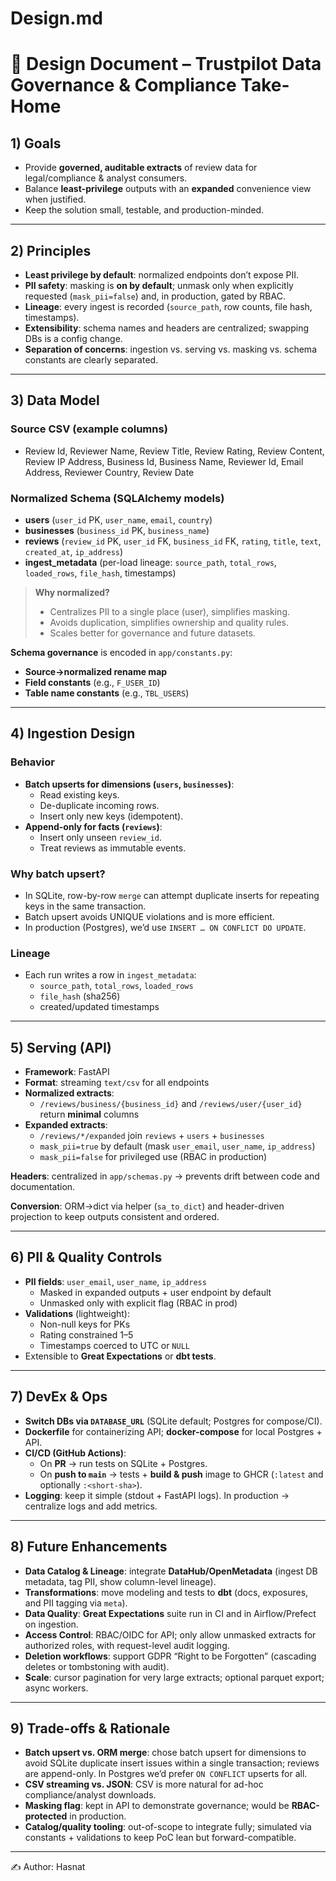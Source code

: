 # Design.md

# 📐 Design Document – Trustpilot Data Governance & Compliance Take-Home

## 1) Goals

- Provide **governed, auditable extracts** of review data for legal/compliance & analyst consumers.  
- Balance **least-privilege** outputs with an **expanded** convenience view when justified.  
- Keep the solution small, testable, and production-minded.

---

## 2) Principles

- **Least privilege by default**: normalized endpoints don’t expose PII.  
- **PII safety**: masking is **on by default**; unmask only when explicitly requested (`mask_pii=false`) and, in production, gated by RBAC.  
- **Lineage**: every ingest is recorded (`source_path`, row counts, file hash, timestamps).  
- **Extensibility**: schema names and headers are centralized; swapping DBs is a config change.  
- **Separation of concerns**: ingestion vs. serving vs. masking vs. schema constants are clearly separated.

---

## 3) Data Model

### Source CSV (example columns)
- Review Id, Reviewer Name, Review Title, Review Rating, Review Content, Review IP Address, Business Id, Business Name, Reviewer Id, Email Address, Reviewer Country, Review Date

### Normalized Schema (SQLAlchemy models)
- **users** (`user_id` PK, `user_name`, `email`, `country`)  
- **businesses** (`business_id` PK, `business_name`)  
- **reviews** (`review_id` PK, `user_id` FK, `business_id` FK, `rating`, `title`, `text`, `created_at`, `ip_address`)  
- **ingest_metadata** (per-load lineage: `source_path`, `total_rows`, `loaded_rows`, `file_hash`, timestamps)

> **Why normalized?**  
> - Centralizes PII to a single place (user), simplifies masking.  
> - Avoids duplication, simplifies ownership and quality rules.  
> - Scales better for governance and future datasets.

**Schema governance** is encoded in `app/constants.py`:
- **Source→normalized rename map**  
- **Field constants** (e.g., `F_USER_ID`)  
- **Table name constants** (e.g., `TBL_USERS`)  

---

## 4) Ingestion Design

### Behavior
- **Batch upserts for dimensions (`users`, `businesses`)**:  
  - Read existing keys.  
  - De-duplicate incoming rows.  
  - Insert only new keys (idempotent).  
- **Append-only for facts (`reviews`)**:  
  - Insert only unseen `review_id`.  
  - Treat reviews as immutable events.

### Why batch upsert?
- In SQLite, row-by-row `merge` can attempt duplicate inserts for repeating keys in the same transaction.  
- Batch upsert avoids UNIQUE violations and is more efficient.  
- In production (Postgres), we’d use `INSERT … ON CONFLICT DO UPDATE`.

### Lineage
- Each run writes a row in `ingest_metadata`:  
  - `source_path`, `total_rows`, `loaded_rows`  
  - `file_hash` (sha256)  
  - created/updated timestamps

---

## 5) Serving (API)

- **Framework**: FastAPI  
- **Format**: streaming `text/csv` for all endpoints  
- **Normalized extracts**:  
  - `/reviews/business/{business_id}` and `/reviews/user/{user_id}` return **minimal** columns  
- **Expanded extracts**:  
  - `/reviews/*/expanded` join `reviews` + `users` + `businesses`  
  - `mask_pii=true` by default (mask `user_email`, `user_name`, `ip_address`)  
  - `mask_pii=false` for privileged use (RBAC in production)

**Headers**: centralized in `app/schemas.py` → prevents drift between code and documentation.

**Conversion**: ORM→dict via helper (`sa_to_dict`) and header-driven projection to keep outputs consistent and ordered.

---

## 6) PII & Quality Controls

- **PII fields**: `user_email`, `user_name`, `ip_address`  
  - Masked in expanded outputs + user endpoint by default  
  - Unmasked only with explicit flag (RBAC in prod)  
- **Validations** (lightweight):  
  - Non-null keys for PKs  
  - Rating constrained 1–5  
  - Timestamps coerced to UTC or `NULL`  
- Extensible to **Great Expectations** or **dbt tests**.

---

## 7) DevEx & Ops

- **Switch DBs via `DATABASE_URL`** (SQLite default; Postgres for compose/CI).  
- **Dockerfile** for containerizing API; **docker-compose** for local Postgres + API.  
- **CI/CD (GitHub Actions)**:  
  - On **PR** → run tests on SQLite + Postgres.  
  - On **push to `main`** → tests + **build & push** image to GHCR (`:latest` and optionally `:<short-sha>`).  
- **Logging**: keep it simple (stdout + FastAPI logs). In production → centralize logs and add metrics.

---

## 8) Future Enhancements

- **Data Catalog & Lineage**: integrate **DataHub/OpenMetadata** (ingest DB metadata, tag PII, show column-level lineage).  
- **Transformations**: move modeling and tests to **dbt** (docs, exposures, and PII tagging via `meta`).  
- **Data Quality**: **Great Expectations** suite run in CI and in Airflow/Prefect on ingestion.  
- **Access Control**: RBAC/OIDC for API; only allow unmasked extracts for authorized roles, with request-level audit logging.  
- **Deletion workflows**: support GDPR “Right to be Forgotten” (cascading deletes or tombstoning with audit).  
- **Scale**: cursor pagination for very large extracts; optional parquet export; async workers.

---

## 9) Trade-offs & Rationale

- **Batch upsert vs. ORM merge**: chose batch upsert for dimensions to avoid SQLite duplicate insert issues within a single transaction; reviews are append-only. In Postgres we’d prefer `ON CONFLICT` upserts for all.  
- **CSV streaming vs. JSON**: CSV is more natural for ad-hoc compliance/analyst downloads.  
- **Masking flag**: kept in API to demonstrate governance; would be **RBAC-protected** in production.  
- **Catalog/quality tooling**: out-of-scope to integrate fully; simulated via constants + validations to keep PoC lean but forward-compatible.

---

✍️ Author: Hasnat
